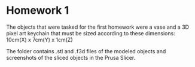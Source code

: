 # Homework 1

The objects that were tasked for the first homework were a vase and a 3D pixel art keychain that must be sized according to these dimensions: 
10cm(X) x 7cm(Y) x 1cm(Z)

The folder contains .stl and .f3d files of the modeled objects and screenshots of the sliced objects in the Prusa Slicer.
